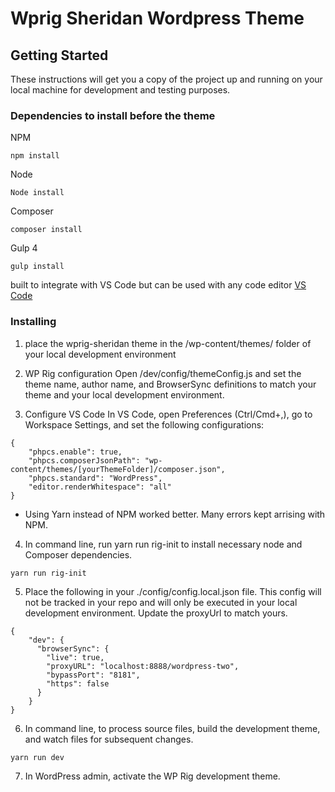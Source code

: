 # Wprig Sheridan Wordpress Theme


## Getting Started

These instructions will get you a copy of the project up and running on your local machine for development and testing purposes. 

### Dependencies to install before the theme

NPM

```
npm install
```

Node

```
Node install
```

Composer

```
composer install
```

Gulp 4

```
gulp install
```

built to integrate with VS Code but can be used with any code editor
[VS Code](https://rometools.github.io/rome/)

### Installing 

1. place the wprig-sheridan theme in the /wp-content/themes/ folder of your local development environment

2. WP Rig configuration
Open /dev/config/themeConfig.js and set the theme name, author name, and BrowserSync definitions to match your theme and your local development environment.

3. Configure VS Code
In VS Code, open Preferences (Ctrl/Cmd+,), go to Workspace Settings, and set the following configurations:

```
{
	"phpcs.enable": true,
	"phpcs.composerJsonPath": "wp-content/themes/[yourThemeFolder]/composer.json",
	"phpcs.standard": "WordPress",
	"editor.renderWhitespace": "all"
}
```

* Using Yarn instead of NPM worked better. Many errors kept arrising with NPM. 
4. In command line, run yarn run rig-init to install necessary node and Composer dependencies.
```
yarn run rig-init
```

5. Place the following in your ./config/config.local.json file. This config will not be tracked in your repo and will only be executed in your local development environment. Update the proxyUrl to match yours. 

```
{
    "dev": {
      "browserSync": {
        "live": true,
        "proxyURL": "localhost:8888/wordpress-two",
        "bypassPort": "8181",
        "https": false
      }
    }
}
```

6. In command line, to process source files, build the development theme, and watch files for subsequent changes.

```
yarn run dev
```

7. In WordPress admin, activate the WP Rig development theme.




